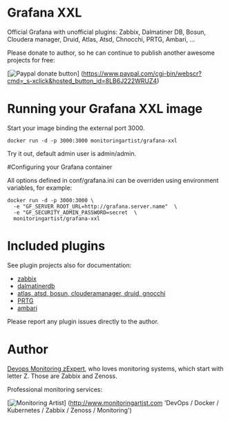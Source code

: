 # Grafana XXL

Official Grafana with unofficial plugins: Zabbix, Dalmatiner DB, Bosun, 
Cloudera manager, Druid, Atlas, Atsd, Chnocchi, PRTG, Ambari, ... 

Please donate to author, so he can continue to publish another awesome projects 
for free:

[![Paypal donate button](http://jangaraj.com/img/github-donate-button02.png)]
(https://www.paypal.com/cgi-bin/webscr?cmd=_s-xclick&hosted_button_id=8LB6J222WRUZ4)

# Running your Grafana XXL image

Start your image binding the external port 3000.

    docker run -d -p 3000:3000 monitoringartist/grafana-xxl

Try it out, default admin user is admin/admin.

#Configuring your Grafana container

All options defined in conf/grafana.ini can be overriden using environment variables, for example:

    docker run -d -p 3000:3000 \
      -e "GF_SERVER_ROOT_URL=http://grafana.server.name"  \
      -e "GF_SECURITY_ADMIN_PASSWORD=secret  \
      monitoringartist/grafana-xxl

# Included plugins 

See plugin projects also for documentation:

- [zabbix](https://github.com/alexanderzobnin/grafana-zabbix)
- [dalmatinerdb](https://github.com/dalmatinerdb/dalmatiner-grafana-plugin)
- [atlas, atsd, bosun, clouderamanager, druid, gnocchi](https://github.com/grafana/grafana-plugins)
- [PRTG](https://github.com/neuralfraud/grafana-prtg)
- [ambari](https://github.com/u39kun/ambari-grafana)

Please report any plugin issues directly to the author. 

# Author

[Devops Monitoring zExpert](http://www.jangaraj.com 'DevOps / Docker / Kubernetes / Zabbix / Zenoss / Monitoring'), who loves monitoring 
systems, which start with letter Z. Those are Zabbix and Zenoss.

Professional monitoring services:

[![Monitoring Artist](http://monitoringartist.com/img/github-monitoring-artist-logo.jpg)]
(http://www.monitoringartist.com 'DevOps / Docker / Kubernetes / Zabbix / Zenoss / Monitoring')
